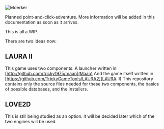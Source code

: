 ![Moerker](http://i.imgur.com/8LJivvO.png)

Planned point-and-click-adventure.
More information will be added in this documentation as soon as it arrives.

This is all a WIP.

There are two ideas now:

## LAURA II

This game uses two components.
A launcher written in [http://github.com/tricky1975/maan](Maan)
And the game itself written in [https://github.com/TrickyGameTools/LAURA2](LAURA II)
This repository contains only the source files needed for these two components, the basics of possible databases, and the installers.

## LOVE2D

This is still being studied as an option.
It will be decided later which of the two engines will be used.

